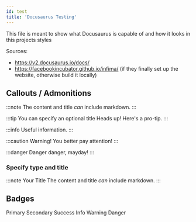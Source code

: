 ```yaml
---
id: test
title: 'Docusaurus Testing'
---
```


This file is meant to show what Docusaurus is capable of and how it looks in this projects styles

Sources:

- https://v2.docusaurus.io/docs/
- https://facebookincubator.github.io/infima/ (if they finally set up the website, otherwise build it locally)

## Callouts / Admonitions

:::note
The content and title *can* include markdown.
:::

:::tip You can specify an optional title
Heads up! Here's a pro-tip.
:::

:::info
Useful information.
:::

:::caution
Warning! You better pay attention!
:::

:::danger
Danger danger, mayday!
:::

### Specify type and title

:::note Your Title
The content and title *can* include markdown.
:::

## Badges

<span class="badge badge--primary">Primary</span>
<span class="badge badge--secondary">Secondary</span>
<span class="badge badge--success">Success</span>
<span class="badge badge--info">Info</span>
<span class="badge badge--warning">Warning</span>
<span class="badge badge--danger">Danger</span>
